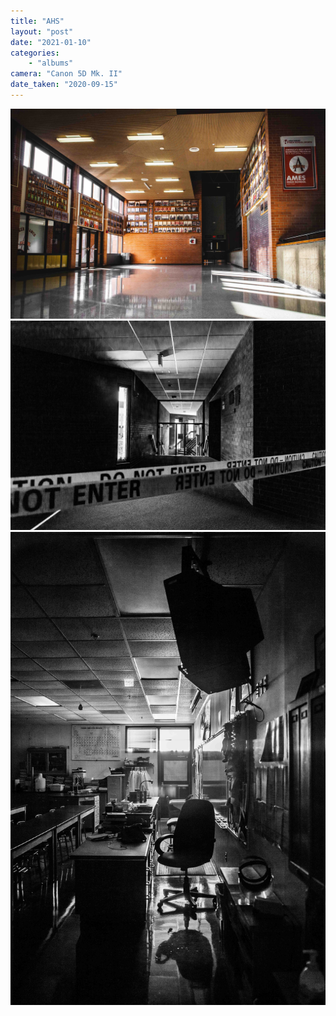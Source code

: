```yaml
---
title: "AHS"
layout: "post" 
date: "2021-01-10"
categories: 
    - "albums"
camera: "Canon 5D Mk. II"
date_taken: "2020-09-15"
---
```


![ahs1](/images/ahs1.jpg)
![ahs2](/images/ahs2.jpg)
![ahs3](/images/ahs3.jpg)
